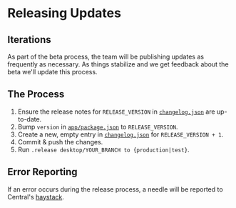 # Releasing Updates

## Iterations

As part of the beta process, the team will be publishing updates as frequently
as necessary. As things stabilize and we get feedback about the beta we'll
update this process.

## The Process

1. Ensure the release notes for `RELEASE_VERSION` in [`changelog.json`](../changelog.json) are up-to-date.
1. Bump `version` in [`app/package.json`](../app/package.json) to `RELEASE_VERSION`.
1. Create a new, empty entry in [`changelog.json`](../changelog.json) for `RELEASE_VERSION + 1`.
1. Commit & push the changes.
1. Run `.release desktop/YOUR_BRANCH to {production|test}`.

## Error Reporting

If an error occurs during the release process, a needle will be reported to Central's [haystack](https://haystack.githubapp.com/central).
